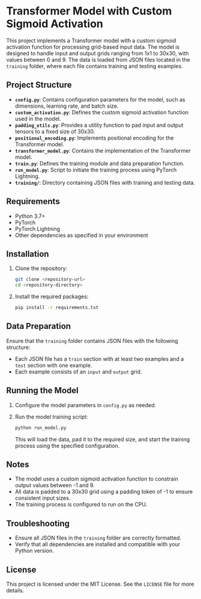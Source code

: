 # Transformer Model with Custom Sigmoid Activation

This project implements a Transformer model with a custom sigmoid activation function for processing grid-based input data. The model is designed to handle input and output grids ranging from 1x1 to 30x30, with values between 0 and 9. The data is loaded from JSON files located in the `training` folder, where each file contains training and testing examples.

## Project Structure

- **`config.py`**: Contains configuration parameters for the model, such as dimensions, learning rate, and batch size.
- **`custom_activation.py`**: Defines the custom sigmoid activation function used in the model.
- **`padding_utils.py`**: Provides a utility function to pad input and output tensors to a fixed size of 30x30.
- **`positional_encoding.py`**: Implements positional encoding for the Transformer model.
- **`transformer_model.py`**: Contains the implementation of the Transformer model.
- **`train.py`**: Defines the training module and data preparation function.
- **`run_model.py`**: Script to initiate the training process using PyTorch Lightning.
- **`training/`**: Directory containing JSON files with training and testing data.

## Requirements

- Python 3.7+
- PyTorch
- PyTorch Lightning
- Other dependencies as specified in your environment

## Installation

1. Clone the repository:
   ```bash
   git clone <repository-url>
   cd <repository-directory>
   ```

2. Install the required packages:
   ```bash
   pip install -r requirements.txt
   ```

## Data Preparation

Ensure that the `training` folder contains JSON files with the following structure:
- Each JSON file has a `train` section with at least two examples and a `test` section with one example.
- Each example consists of an `input` and `output` grid.

## Running the Model

1. Configure the model parameters in `config.py` as needed.

2. Run the model training script:
   ```bash
   python run_model.py
   ```

   This will load the data, pad it to the required size, and start the training process using the specified configuration.

## Notes

- The model uses a custom sigmoid activation function to constrain output values between -1 and 9.
- All data is padded to a 30x30 grid using a padding token of -1 to ensure consistent input sizes.
- The training process is configured to run on the CPU.

## Troubleshooting

- Ensure all JSON files in the `training` folder are correctly formatted.
- Verify that all dependencies are installed and compatible with your Python version.

## License

This project is licensed under the MIT License. See the `LICENSE` file for more details.
